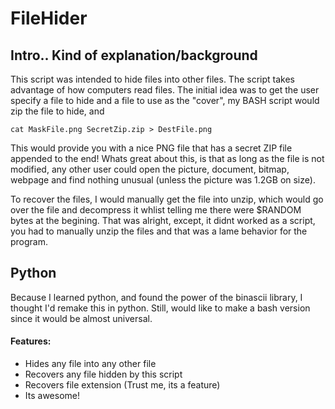 FileHider
=========

## Intro.. Kind of explanation/background

This script was intended to hide files into other files. The script takes advantage of how computers read files. The initial idea was 
to get the user specify a file to hide and a file to use as the "cover", my BASH script would zip the file to hide, and 
```
cat MaskFile.png SecretZip.zip > DestFile.png
```

This would provide you with a nice PNG file that has a secret ZIP file appended to the end! Whats great about this, is that as long as
the file is not modified, any other user could open the picture, document, bitmap, webpage and find nothing unusual (unless the picture was 1.2GB on size).

To recover the files, I would manually get the file into unzip, which would go over the file and decompress it whlist telling me there were $RANDOM bytes at the begining. That was alright, except, it didnt worked as a script, you had to manually unzip the files
and that was a lame behavior for the program.


## Python

Because I learned python, and found the power of the binascii library, I thought I'd remake this in python. Still, would like to make a bash version since it would be almost universal.

#### Features:

- Hides any file into any other file
- Recovers any file hidden by this script
- Recovers file extension (Trust me, its a feature)
- Its awesome!



